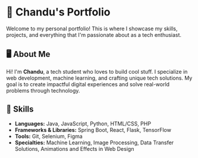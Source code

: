 # 🌟 Chandu's Portfolio

Welcome to my personal portfolio! This is where I showcase my skills, projects, and everything that I'm passionate about as a tech enthusiast.

## 🖥️ About Me

Hi! I'm **Chandu**, a tech student who loves to build cool stuff. I specialize in web development, machine learning, and crafting unique tech solutions. My goal is to create impactful digital experiences and solve real-world problems through technology.

## 🚀 Skills

- **Languages:** Java, JavaScript, Python, HTML/CSS, PHP
- **Frameworks & Libraries:** Spring Boot, React, Flask, TensorFlow
- **Tools:** Git, Selenium, Figma
- **Specialties:** Machine Learning, Image Processing, Data Transfer Solutions, Animations and Effects in Web Design
